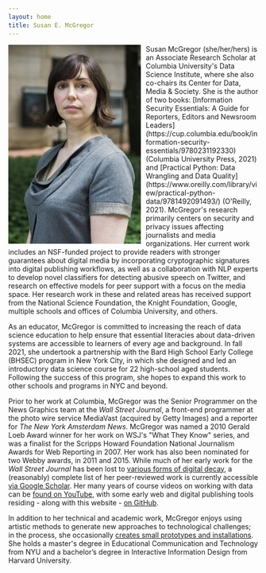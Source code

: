 ```yaml
---
layout: home
title: Susan E. McGregor
---
```


<div> 
<img src="images/McGregor.Susan_.jpg" style="float:left;text-align:top;padding-right:10px;" /><p>Susan McGregor (she/her/hers) is an Associate Research Scholar at Columbia University's Data Science Institute, where she also co-chairs its Center for Data, Media & Society. She is the author of two books: [Information Security Essentials: A Guide for Reporters, Editors and Newsroom Leaders](https://cup.columbia.edu/book/information-security-essentials/9780231192330) (Columbia University Press, 2021) and [Practical Python: Data Wrangling and Data Quality](https://www.oreilly.com/library/view/practical-python-data/9781492091493/) (O'Reilly, 2021). McGregor's research primarily centers on security and privacy issues affecting journalists and media organizations. Her current work includes an NSF-funded project to provide readers with stronger guarantees about digital media by incorporating cryptographic signatures into digital publishing workflows, as well as a collaboration with NLP experts to develop novel classifiers for detecting abusive speech on Twitter, and research on effective models for peer support with a focus on the media space. Her research work in these and related areas has received support from the National Science Foundation, the Knight Foundation, Google, multiple schools and offices of Columbia University, and others.</p>
</div>

As an educator, McGregor is committed to increasing the reach of data science education to help ensure that essential literacies about data-driven systems are accessible to learners of every age and background. In fall 2021, she undertook a partnership with the Bard High School Early College (BHSEC) program in New York City, in which she designed and led an introductory data science course for 22 high-school aged students. Following the success of this program, she hopes to expand this work to other schools and programs in NYC and beyond.

Prior to her work at Columbia, McGregor was the Senior Programmer on the News Graphics team at the *Wall Street Journal*, a front-end programmer at the photo wire service MediaVast (acquired by Getty Images) and a reporter for *The New York Amsterdam News*. McGregor was named a 2010 Gerald Loeb Award winner for her work on WSJ's "What They Know" series, and was a finalist for the Scripps Howard Foundation National Journalism Awards for Web Reporting in 2007. Her work has also been nominated for two Webby awards, in 2011 and 2015.  While much of her early work for the *Wall Street Journal* has been lost to [various forms of digital decay](https://www.theatlantic.com/technology/archive/2015/10/raiders-of-the-lost-web/409210/), a (reasonably) complete list of her peer-reviewed work is currently accessible [via Google Scholar](https://scholar.google.com/citations?user=B8eR9FIAAAAJ&hl=en). Her many years of course videos on working with data can be [found on YouTube](https://www.youtube.com/c/susanemcgdata), with some early web and digital publishing tools residing - along with this website - [on GitHub](https://github.com/susanemcg).
 
In addition to her technical and academic work, McGregor enjoys using artistic methods to generate new approaches to technological challenges; in the process, she occasionally [creates small prototypes and installations](https://susanemcgregor.com/research.html). She holds a master's degree in Educational Communication and Technology from NYU and a bachelor’s degree in Interactive Information Design from Harvard University.

